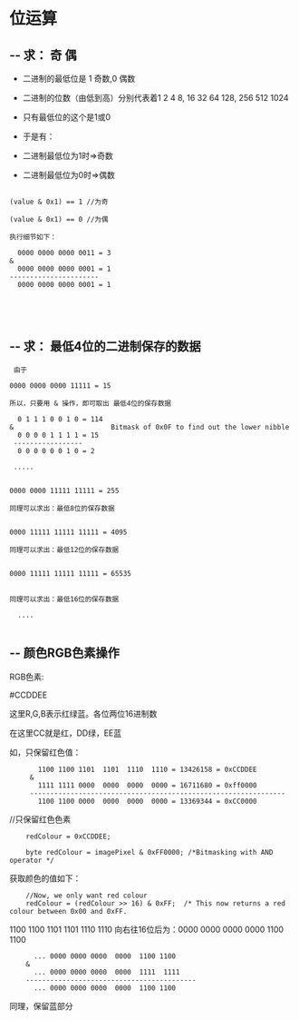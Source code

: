 # 位运算

## -- 求： 奇 偶  

- 二进制的最低位是 1 奇数,0 偶数

- 二进制的位数（由低到高）分别代表着1 2 4 8, 16 32 64 128, 256 512 1024

- 只有最低位的这个是1或0

- 于是有：
-  二进制最低位为1时=>奇数
    
-  二进制最低位为0时=>偶数
````

(value & 0x1) == 1 //为奇

(value & 0x1) == 0 //为偶

执行细节如下：

  0000 0000 0000 0011 = 3
&   
  0000 0000 0000 0001 = 1 
----------------------
  0000 0000 0000 0001 = 1
    


 
````

## -- 求： 最低4位的二进制保存的数据

```` 
 由于
 
0000 0000 0000 11111 = 15

所以，只要用 & 操作，即可取出 最低4位的保存数据

  0 1 1 1 0 0 1 0 = 114
&                        Bitmask of 0x0F to find out the lower nibble
  0 0 0 0 1 1 1 1 = 15 
 -----------------
  0 0 0 0 0 0 1 0 = 2
 
 .....


0000 0000 11111 11111 = 255 

同理可以求出：最低8位的保存数据


0000 11111 11111 11111 = 4095 

同理可以求出：最低12位的保存数据

 
0000 11111 11111 11111 = 65535 


同理可以求出：最低16位的保存数据

  ....
  
```` 

## -- 颜色RGB色素操作

RGB色素:

\#CCDDEE

这里R,G,B表示红绿蓝。各位两位16进制数

在这里CC就是红，DD绿，EE蓝

如，只保留红色值：

``` 
       1100 1100 1101  1101  1110  1110 = 13426158 = 0xCCDDEE 
     &
       1111 1111 0000  0000  0000  0000 = 16711680 = 0xff0000 
     ---------------------------------------------------------------
       1100 1100 0000  0000  0000  0000 = 13369344 = 0xCC0000  

```


//只保留红色色素

``` 
    redColour = 0xCCDDEE;
    
    byte redColour = imagePixel & 0xFF0000; /*Bitmasking with AND operator */

```


获取颜色的值如下：

```
    //Now, we only want red colour
    redColour = (redColour >> 16) & 0xFF;  /* This now returns a red colour between 0x00 and 0xFF.

```

1100 1100 1101  1101  1110  1110 向右往16位后为：0000 0000 0000 0000 1100 1100
  
```
      ... 0000 0000 0000  0000  1100 1100
    &    
      ... 0000 0000 0000  0000  1111  1111
    ------------------------------------------
      ... 0000 0000 0000  0000  1100 1100

```    
  
  
  
同理，保留蓝部分

